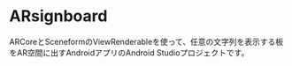 # ARsignboard
ARCoreとSceneformのViewRenderableを使って、任意の文字列を表示する板をAR空間に出すAndroidアプリのAndroid Studioプロジェクトです。
